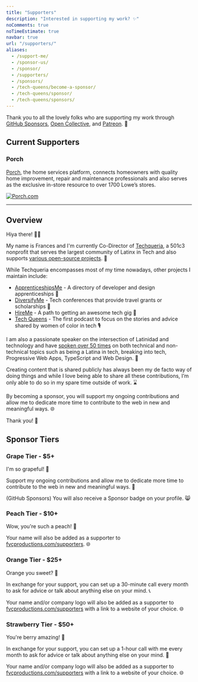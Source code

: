 ```yaml
---
title: "Supporters"
description: "Interested in supporting my work? ✨"
noComments: true
noTimeEstimate: true
navbar: true
url: "/supporters/"
aliases:
  - /support-me/
  - /sponsor-us/
  - /sponsor/
  - /supporters/
  - /sponsors/
  - /tech-queens/become-a-sponsor/
  - /tech-queens/sponsor/
  - /tech-queens/sponsors/
---
```


Thank you to all the lovely folks who are supporting my work through [GitHub Sponsors](https://github.com/sponsors/fvcproductions/), [Open Collective](https://opencollective.com/fvcproductions), and [Patreon](https://patreon.com/fvcproductions). 💛

## Current Supporters

### Porch

[Porch](https://porch.com/near-me/plumbers?source=fvcproductions), the home services platform, connects homeowners with quality home improvement, repair and maintenance professionals and also serves as the exclusive in-store resource to over 1700 Lowe’s stores.

<div class="c-image-showcase">
  <a href="https://porch.com/near-me/plumbers?source=fvcproductions" rel="noopener" target="_blank" class="u-border-bottom-none u-no-content-after"><img alt="Porch.com" class="lozad box-shadow-on-hover" data-src="/assets/img/supporters/porch-logo.png" loading="lazy" src="/assets/img/supporters/porch-logo.png" title="Porch.com"></a>
</div>

---

## Overview

Hiya there! 👋🏽

My name is Frances and I'm currently Co-Director of [Techqueria](https://techqueria.org), a 501c3 nonprofit that serves the largest community of Latinx in Tech and also supports [various open-source projects](https://github.com/techqueria). 🌮

While Techqueria encompasses most of my time nowadays, other projects I maintain include:

- [ApprenticeshipsMe](https://github.com/fvcproductions/apprenticeships.me) - A directory of developer and design apprenticeships 🌱
- [DiversifyMe](https://github.com/fvcproductions/diversify-me) - Tech conferences that provide travel grants or scholarships 📍
- [HireMe](https://github.com/fvcproductions/hire-me) - A path to getting an awesome tech gig 💼
- [Tech Queens](https://techqueenspod.com) - The first podcast to focus on the stories and advice shared by women of color in tech 🎙

I am also a passionate speaker on the intersection of Latinidad and technology and have [spoken over 50 times](https://fvcproductions.com/speaking) on both technical and non-technical topics such as being a Latina in tech, breaking into tech, Progressive Web Apps, TypeScript and Web Design. 💬

Creating content that is shared publicly has always been my de facto way of doing things and while I love being able to share all these contributions, I’m only able to do so in my spare time outside of work. ⌛

By becoming a sponsor, you will support my ongoing contributions and allow me to dedicate more time to contribute to the web in new and meaningful ways. 🌐

Thank you! 💛

## Sponsor Tiers

### Grape Tier - $5+

I'm so grapeful! 🍇

Support my ongoing contributions and allow me to dedicate more time to contribute to the web in new and meaningful ways. 💛

(GitHub Sponsors) You will also receive a Sponsor badge on your profile. 😸

### Peach Tier - $10+

Wow, you're such a peach! 🍑️

Your name will also be added as a supporter to [fvcproductions.com/supporters](https://fvcproductions.com/supporters). 🌐

### Orange Tier - $25+

Orange you sweet? 🍊

In exchange for your support, you can set up a 30-minute call every month to ask for advice or talk about anything else on your mind. 📞

Your name and/or company logo will also be added as a supporter to [fvcproductions.com/supporters](https://fvcproductions.com/supporters) with a link to a website of your choice. 🌐

### Strawberry Tier - $50+

You're berry amazing! 🍓

In exchange for your support, you can set up a 1-hour call with me every month to ask for advice or talk about anything else on your mind. 📅

Your name and/or company logo will also be added as a supporter to [fvcproductions.com/supporters](https://fvcproductions.com/supporters) with a link to a website of your choice. 🌐
